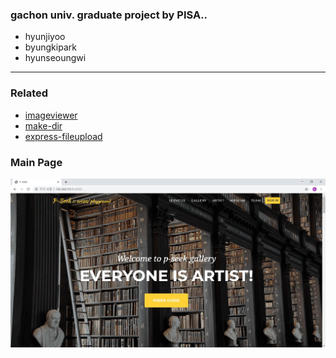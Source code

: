 ### gachon univ. graduate project by PISA..
- hyunjiyoo
- byungkipark
- hyunseoungwi

---

### Related
- [imageviewer](https://github.com/fengyuanchen/viewer)
- [make-dir](https://github.com/sindresorhus/make-dir)
- [express-fileupload](https://github.com/richardgirges/express-fileupload/tree/master/example)

### Main Page
<img src="./pseek/public/img/index/main.JPEG" />